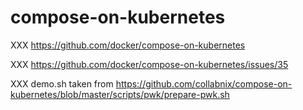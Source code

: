 # compose-on-kubernetes

XXX https://github.com/docker/compose-on-kubernetes

XXX https://github.com/docker/compose-on-kubernetes/issues/35

XXX demo.sh taken from https://github.com/collabnix/compose-on-kubernetes/blob/master/scripts/pwk/prepare-pwk.sh
